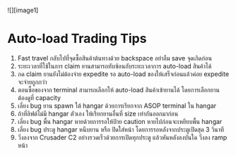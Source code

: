 ![][image1]

# Auto-load Trading Tips

1. Fast travel กลับไปที่จุดซื้อสินค้าต้นทางด้วย backspace อย่าลืม save จุดเกิดก่อน  
2. ระยะเวลาที่ใช้ในการ claim ยานสามารถทับซ้อนกับระยะเวลาการ auto-load สินค้าได้  
3. กด claim ยานยังไม่ต้องจ่าย expedite รอ auto-load ของให้เสร็จก่อนแล้วค่อย expedite จะจ่ายถูกกว่า  
4. ตอนซื้อของจาก terminal สามารถเลือกให้ auto-load สินค้าเข้ายานได้ โดยการเลือกยาน ต้องดูที่ capacity  
5. เลี่ยง bug ยาน spawn ใต้ hangar ด้วยการเรียกจาก ASOP terminal ใน hangar  
6. ถ้าที่ลิฟต์ไม่มี hangar ตัวเอง ให้เรียกยานอื่นที่ size เท่ากันออกมาก่อน  
7. เลี่ยง bug พื้น hangar หายด้วยการรอให้ป้าย caution หายไปก่อนจะเหยียบพื้น hangar  
8. เลี่ยง bug ประตู hangar หนีบยาน หรือ ปิดใส่หน้า โดยการรอหลังจากประตูเปิดสุด 3 วินาที  
9. วิ่งลงจาก Crusader C2 อย่างรวดเร็วด้วยการเปิดทุกประตู แล้วหันหลังลงบันใด วิ่งลง ramp หน้า